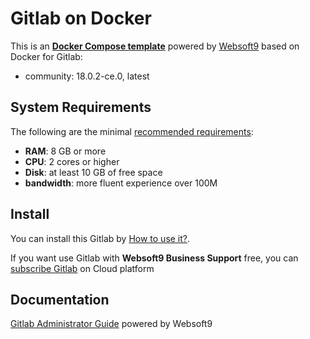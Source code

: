 # Gitlab on Docker  

This is an **[Docker Compose template](https://github.com/Websoft9/docker-library)** powered by [Websoft9](https://www.websoft9.com) based on Docker for Gitlab:


 - community:  18.0.2-ce.0, latest


## System Requirements

The following are the minimal [recommended requirements](https://github.com/gitlab/docker#recommended-system-requirements):

* **RAM**: 8 GB or more
* **CPU**: 2 cores or higher
* **Disk**: at least 10 GB of free space
* **bandwidth**: more fluent experience over 100M  

## Install

You can install this Gitlab by [How to use it?](https://github.com/Websoft9/docker-library#how-to-use-it).   

If you want use Gitlab with **Websoft9 Business Support** free, you can [subscribe Gitlab](https://www.websoft9.com/apps) on Cloud platform

## Documentation

[Gitlab Administrator Guide](https://support.websoft9.com/docs/gitlab) powered by Websoft9